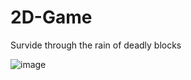 # 2D-Game
Survide through the rain of deadly blocks


![image](https://user-images.githubusercontent.com/104844876/200562779-db99ca11-dcef-4417-a4fd-ce8c1e91da7d.png)
